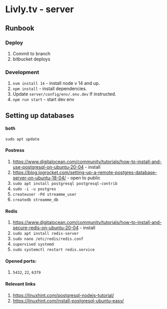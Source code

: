 # Livly.tv - server

## Runbook

### Deploy

1. Commit to branch
1. bitbucket deploys

### Development

1. `nvm install 14` - install node v 14 and up.
1. `npm install` - install dependencies.
1. Update `server/config/env/.env.dev` If instructed.
1. `npm run start` - start dev env

## Setting up databases

#### both

`sudo apt update`

#### Postress

1. https://www.digitalocean.com/community/tutorials/how-to-install-and-use-postgresql-on-ubuntu-20-04 - install
1. https://blog.logrocket.com/setting-up-a-remote-postgres-database-server-on-ubuntu-18-04/ - open to public
1. `sudo apt install postgresql postgresql-contrib`
1. `sudo -i -u postgres`
1. `createuser -Pd streamme_user`
1. `createdb streamme_db`

#### Redis

1. https://www.digitalocean.com/community/tutorials/how-to-install-and-secure-redis-on-ubuntu-20-04 - install
1. `sudo apt install redis-server`
1. `sudo nano /etc/redis/redis.conf`
1. `supervised systemd`
1. `sudo systemctl restart redis.service`

#### Opened ports:

1. `5432`, `22`, `6379`

#### Relevant links

1. https://linuxhint.com/postgresql-nodejs-tutorial/
1. https://linuxhint.com/install-postgresql-ubuntu-easy/
